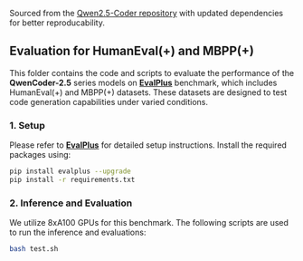 Sourced from the [Qwen2.5-Coder repository](https://github.com/QwenLM/Qwen2.5-Coder/tree/main/qwencoder-eval/instruct/eval_plus) with updated dependencies for better reproducability.

## Evaluation for HumanEval(+) and MBPP(+)

This folder contains the code and scripts to evaluate the performance of the **QwenCoder-2.5** series models on [**EvalPlus**](https://github.com/evalplus/evalplus) benchmark, which includes HumanEval(+) and MBPP(+) datasets. These datasets are designed to test code generation capabilities under varied conditions.


### 1. Setup

Please refer to [**EvalPlus**](https://github.com/evalplus/evalplus) for detailed setup instructions. Install the required packages using:

```bash
pip install evalplus --upgrade
pip install -r requirements.txt
```

### 2. Inference and Evaluation

We utilize 8xA100 GPUs for this benchmark. The following scripts are used to run the inference and evaluations:

```bash
bash test.sh
```

